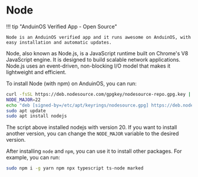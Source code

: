 # Node

!!! tip "AnduinOS Verified App - Open Source"

    Node is an AnduinOS verified app and it runs awesome on AnduinOS, with easy installation and automatic updates.

Node, also known as Node.js, is a JavaScript runtime built on Chrome's V8 JavaScript engine. It is designed to build scalable network applications. Node.js uses an event-driven, non-blocking I/O model that makes it lightweight and efficient.

To install Node (with npm) on AnduinOS, you can run:

```bash
curl -fsSL https://deb.nodesource.com/gpgkey/nodesource-repo.gpg.key | sudo gpg --dearmor -o /etc/apt/keyrings/nodesource.gpg --yes
NODE_MAJOR=22
echo "deb [signed-by=/etc/apt/keyrings/nodesource.gpg] https://deb.nodesource.com/node_$NODE_MAJOR.x nodistro main" | sudo tee /etc/apt/sources.list.d/nodesource.list
sudo apt update
sudo apt install nodejs
```

The script above installed nodejs with version 20. If you want to install another version, you can change the `NODE_MAJOR` variable to the desired version.

After installing `node` and `npm`, you can use it to install other packages. For example, you can run:

```bash
sudo npm i -g yarn npm npx typescript ts-node marked
```
